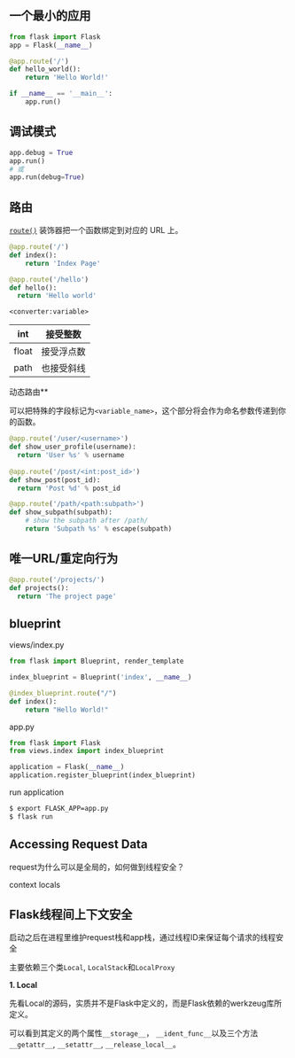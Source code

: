 ## 一个最小的应用

```python
from flask import Flask
app = Flask(__name__)

@app.route('/')
def hello_world():
    return 'Hello World!'

if __name__ == '__main__':
    app.run()			
```

## 调试模式

```python
app.debug = True
app.run()
# 或
app.run(debug=True)
```





## 路由

 [`route()`](http://docs.jinkan.org/docs/flask/api.html#flask.Flask.route) 装饰器把一个函数绑定到对应的 URL 上。

```python
@app.route('/')
def index():
	return 'Index Page'

@app.route('/hello')
def hello():
  return 'Hello world'
```

`<converter:variable>`

| int   | 接受整数   |
| ----- | ---------- |
| float | 接受浮点数 |
| path  | 也接受斜线 |



动态路由**

可以把特殊的字段标记为`<variable_name>`，这个部分将会作为命名参数传递到你的函数。

```python
@app.route('/user/<username>')
def show_user_profile(username):
  return 'User %s' % username
  
@app.route('/post/<int:post_id>')
def show_post(post_id):
  return 'Post %d' % post_id

@app.route('/path/<path:subpath>')
def show_subpath(subpath):
    # show the subpath after /path/
    return 'Subpath %s' % escape(subpath)
```



## 唯一URL/重定向行为

```python
@app.route('/projects/')
def projects():
  return 'The project page'
```



## blueprint

views/index.py

```python
from flask import Blueprint, render_template

index_blueprint = Blueprint('index', __name__)

@index_blueprint.route("/")
def index():
    return "Hello World!"
```

app.py

```python
from flask import Flask
from views.index import index_blueprint

application = Flask(__name__)
application.register_blueprint(index_blueprint)
```



run application

```bash
$ export FLASK_APP=app.py
$ flask run
```



## Accessing Request Data



request为什么可以是全局的，如何做到线程安全？

context locals



## Flask线程间上下文安全

启动之后在进程里维护request栈和app栈，通过线程ID来保证每个请求的线程安全

主要依赖三个类`Local`, `LocalStack`和`LocalProxy`



**1. Local**

先看Local的源码，实质并不是Flask中定义的，而是Flask依赖的werkzeug库所定义。

可以看到其定义的两个属性`__storage__`， `__ident_func__`以及三个方法`__getattr__`, `__setattr__`, `__release_local__`。

